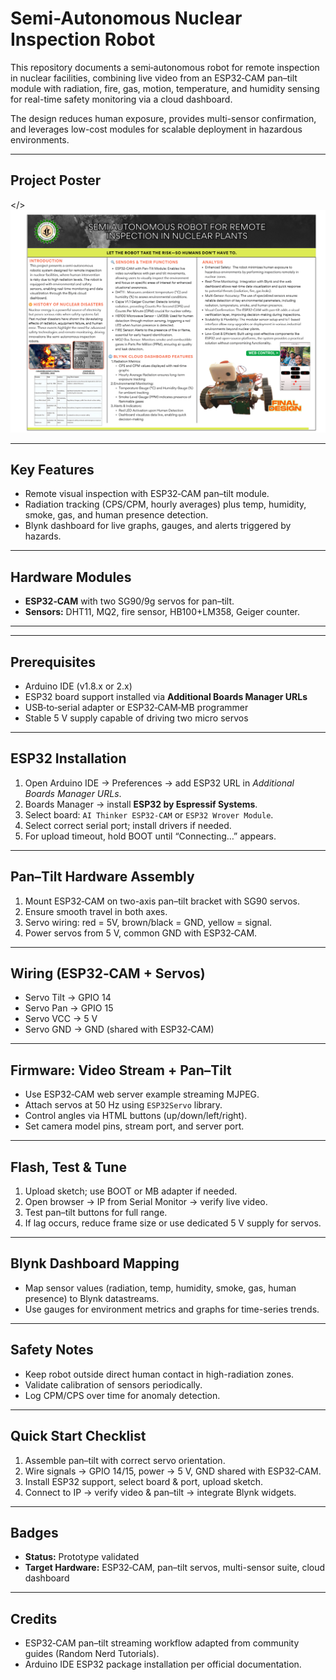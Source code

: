 # Semi-Autonomous Nuclear Inspection Robot

This repository documents a semi‑autonomous robot for remote inspection in nuclear facilities, combining live video from an ESP32‑CAM pan–tilt module with radiation, fire, gas, motion, temperature, and humidity sensing for real-time safety monitoring via a cloud dashboard.  

The design reduces human exposure, provides multi-sensor confirmation, and leverages low-cost modules for scalable deployment in hazardous environments.

---

<p align=center>
  
  ## Project Poster
  
</>
![Scientific Research Poster](https://github.com/ArijitDutta96395/Nuclear_Plant_Monitoring_Bot/raw/main/Scientific%20Research%20Poster%20(1).png)

---

## Key Features

- Remote visual inspection with ESP32‑CAM pan–tilt module.  
- Radiation tracking (CPS/CPM, hourly averages) plus temp, humidity, smoke, gas, and human presence detection.  
- Blynk dashboard for live graphs, gauges, and alerts triggered by hazards.  

---

## Hardware Modules

- **ESP32‑CAM** with two SG90/9g servos for pan–tilt.  
- **Sensors:** DHT11, MQ2, fire sensor, HB100+LM358, Geiger counter.  

---

---

## Prerequisites

- Arduino IDE (v1.8.x or 2.x)  
- ESP32 board support installed via **Additional Boards Manager URLs**  
- USB‑to‑serial adapter or ESP32‑CAM‑MB programmer  
- Stable 5 V supply capable of driving two micro servos  

---

## ESP32 Installation

1. Open Arduino IDE → Preferences → add ESP32 URL in *Additional Boards Manager URLs*.  
2. Boards Manager → install **ESP32 by Espressif Systems**.  
3. Select board: `AI Thinker ESP32-CAM` or `ESP32 Wrover Module`.  
4. Select correct serial port; install drivers if needed.  
5. For upload timeout, hold BOOT until “Connecting…” appears.  

---

## Pan–Tilt Hardware Assembly

1. Mount ESP32‑CAM on two-axis pan–tilt bracket with SG90 servos.  
2. Ensure smooth travel in both axes.  
3. Servo wiring: red = 5V, brown/black = GND, yellow = signal.  
4. Power servos from 5 V, common GND with ESP32‑CAM.  

---

## Wiring (ESP32‑CAM + Servos)

- Servo Tilt → GPIO 14  
- Servo Pan → GPIO 15  
- Servo VCC → 5 V  
- Servo GND → GND (shared with ESP32‑CAM)  

---

## Firmware: Video Stream + Pan–Tilt

- Use ESP32‑CAM web server example streaming MJPEG.  
- Attach servos at 50 Hz using `ESP32Servo` library.  
- Control angles via HTML buttons (up/down/left/right).  
- Set camera model pins, stream port, and server port.  

---

## Flash, Test & Tune

1. Upload sketch; use BOOT or MB adapter if needed.  
2. Open browser → IP from Serial Monitor → verify live video.  
3. Test pan–tilt buttons for full range.  
4. If lag occurs, reduce frame size or use dedicated 5 V supply for servos.  

---

## Blynk Dashboard Mapping

- Map sensor values (radiation, temp, humidity, smoke, gas, human presence) to Blynk datastreams.  
- Use gauges for environment metrics and graphs for time-series trends.  

---

## Safety Notes

- Keep robot outside direct human contact in high-radiation zones.  
- Validate calibration of sensors periodically.  
- Log CPM/CPS over time for anomaly detection.  

---

## Quick Start Checklist

1. Assemble pan–tilt with correct servo orientation.  
2. Wire signals → GPIO 14/15, power → 5 V, GND shared with ESP32‑CAM.  
3. Install ESP32 support, select board & port, upload sketch.  
4. Connect to IP → verify video & pan–tilt → integrate Blynk widgets.  

---

## Badges

- **Status:** Prototype validated  
- **Target Hardware:** ESP32‑CAM, pan–tilt servos, multi-sensor suite, cloud dashboard  

---

## Credits

- ESP32‑CAM pan–tilt streaming workflow adapted from community guides (Random Nerd Tutorials).  
- Arduino IDE ESP32 package installation per official documentation.


